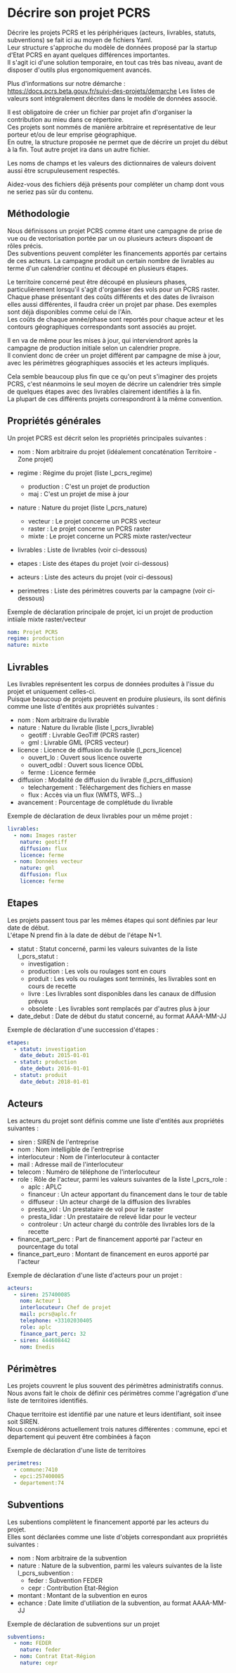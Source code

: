 # Décrire son projet PCRS

Décrire les projets PCRS et les périphériques (acteurs, livrables, statuts, subventions) se fait ici au moyen de fichiers Yaml.  
Leur structure s'approche du modèle de données proposé par la startup d'Etat PCRS en ayant quelques différences importantes.  
Il s'agit ici d'une solution temporaire, en tout cas très bas niveau, avant de disposer d'outils plus ergonomiquement avancés.

Plus d'informations sur notre démarche : https://docs.pcrs.beta.gouv.fr/suivi-des-projets/demarche
Les listes de valeurs sont intégralement décrites dans le modèle de données associé.

Il est obligatoire de créer un fichier par projet afin d'organiser la contribution au mieu dans ce répertoire.  
Ces projets sont nommés de manière arbitraire et représentative de leur porteur et/ou de leur emprise géographique.  
En outre, la structure proposée ne permet que de décrire un projet du début à la fin. Tout autre projet ira dans un autre fichier.

Les noms de champs et les valeurs des dictionnaires de valeurs doivent aussi être scrupuleusement respectés.

Aidez-vous des fichiers déjà présents pour compléter un champ dont vous ne seriez pas sûr du contenu.

## Méthodologie

Nous définissons un projet PCRS comme étant une campagne de prise de vue ou de vectorisation portée par un ou plusieurs acteurs dispoant de rôles précis.  
Des subventions peuvent compléter les financements apportés par certains de ces acteurs.
La campagne produit un certain nombre de livrables au terme d'un calendrier continu et découpé en plusieurs étapes.

Le territoire concerné peut être découpé en plusieurs phases, particulièrement lorsqu'il s'agit d'organiser des vols pour un PCRS raster.  
Chaque phase présentant des coûts différents et des dates de livraison elles aussi différentes, il faudra créer un projet par phase. Des exemples sont déjà disponibles comme celui de l'Ain.  
Les coûts de chaque année/phase sont reportés pour chaque acteur et les contours géographiques correspondants sont associés au projet.

Il en va de même pour les mises à jour, qui interviendront après la campagne de production initiale selon un calendrier propre.  
Il convient donc de créer un projet différent par campagne de mise à jour, avec les périmètres géographiques associés et les acteurs impliqués.

Cela semble beaucoup plus fin que ce qu'on peut s'imaginer des projets PCRS, c'est néanmoins le seul moyen de décrire un calendrier très simple de quelques étapes avec des livrables clairement identifiés à la fin.  
La plupart de ces différents projets correspondront à la même convention.

## Propriétés générales

Un projet PCRS est décrit selon les propriétés principales suivantes :

* nom : Nom arbitraire du projet (idéalement concaténation Territoire - Zone projet)
* regime : Régime du projet (liste l_pcrs_regime)
    * production : C'est un projet de production
    * maj : C'est un projet de mise à jour
* nature : Nature du projet (liste l_pcrs_nature)
    * vecteur : Le projet concerne un PCRS vecteur
    * raster : Le projet concerne un PCRS raster
    * mixte : Le projet concerne un PCRS mixte raster/vecteur

* livrables : Liste de livrables (voir ci-dessous)

* etapes : Liste des étapes du projet (voir ci-dessous)

* acteurs : Liste des acteurs du projet (voir ci-dessous)

* perimetres : Liste des périmètres couverts par la campagne (voir ci-dessous)

Exemple de déclaration principale de projet, ici un projet de production intiiale mixte raster/vecteur
```yaml
nom: Projet PCRS
regime: production
nature: mixte
```

## Livrables

Les livrables représentent les corpus de données produites à l'issue du projet et uniquement celles-ci.  
Puisque beaucoup de projets peuvent en produire plusieurs, ils sont définis comme une liste d'entités aux propriétés suivantes :

* nom : Nom arbitraire du livrable
* nature : Nature du livrable (liste l_pcrs_livrable)
    * geotiff : Livrable GeoTiff (PCRS raster)
    * gml : Livrable GML (PCRS vecteur)
* licence : Licence de diffusion du livrable (l_pcrs_licence)
    * ouvert_lo : Ouvert sous licence ouverte
    * ouvert_odbl : Ouvert sous licence ODbL
    * ferme : Licence fermée
* diffusion : Modalité de diffusion du livrable (l_pcrs_diffusion)
    * telechargement : Téléchargement des fichiers en masse
    * flux : Accès via un flux (WMTS, WFS...)
* avancement : Pourcentage de complétude du livrable

Exemple de déclaration de deux livrables pour un même projet :
```yaml
livrables:
  - nom: Images raster
    nature: geotiff
    diffusion: flux
    licence: ferme
  - nom: Données vecteur
    nature: gml
    diffusion: flux
    licence: ferme
```

## Etapes

Les projets passent tous par les mêmes étapes qui sont définies par leur date de début.  
L'étape N prend fin à la date de début de l'étape N+1.

* statut : Statut concerné, parmi les valeurs suivantes de la liste l_pcrs_statut :
  * investigation : 
  * production : Les vols ou roulages sont en cours
  * produit : Les vols ou roulages sont terminés, les livrables sont en cours de recette
  * livre : Les livrables sont disponibles dans les canaux de diffusion prévus
  * obsolete : Les livrables sont remplacés par d'autres plus à jour
* date_debut : Date de début du statut concerné, au format AAAA-MM-JJ

Exemple de déclaration d'une succession d'étapes :
```yaml
etapes: 
  - statut: investigation
    date_debut: 2015-01-01
  - statut: production
    date_debut: 2016-01-01
  - statut: produit
    date_debut: 2018-01-01
```

## Acteurs

Les acteurs du projet sont définis comme une liste d'entités aux propriétés suivantes :

* siren : SIREN de l'entreprise
* nom : Nom intelligible de l'entreprise
* interlocuteur : Nom de l'interlocuteur à contacter
* mail : Adresse mail de l'interlocuteur
* telecom : Numéro de téléphone de l'interlocuteur
* role : Rôle de l'acteur, parmi les valeurs suivantes de la liste l_pcrs_role :
  * aplc : APLC
  * financeur : Un acteur apportant du financement dans le tour de table
  * diffuseur : Un acteur chargé de la diffusion des livrables
  * presta_vol : Un prestataire de vol pour le raster
  * presta_lidar : Un prestataire de relevé lidar pour le vecteur
  * controleur : Un acteur chargé du contrôle des livrables lors de la recette
* finance_part_perc : Part de financement apporté par l'acteur en pourcentage du total
* finance_part_euro : Montant de financement en euros apporté par l'acteur

Exemple de déclaration d'une liste d'acteurs pour un projet :
```yaml
acteurs: 
  - siren: 257400085
    nom: Acteur 1
    interlocuteur: Chef de projet
    mail: pcrs@aplc.fr
    telephone: +33102030405
    role: aplc
    finance_part_perc: 32
  - siren: 444608442
    nom: Enedis
```

## Périmètres

Les projets couvrent le plus souvent des périmètres administratifs connus.  
Nous avons fait le choix de définir ces périmètres comme l'agrégation d'une liste de territoires identifiés.

Chaque territoire est identifié par une nature et leurs identifiant, soit insee soit SIREN.  
Nous considérons actuellement trois natures différentes : commune, epci et departement qui peuvent être combinées à façon

Exemple de déclaration d'une liste de territoires
```yaml
perimetres:
  - commune:7410
  - epci:257400085
  - departement:74
```

## Subventions

Les subentions complètent le financement apporté par les acteurs du projet.  
Elles sont déclarées comme une liste d'objets correspondant aux propriétés suivantes :
* nom : Nom arbitraire de la subvention
* nature : Nature de la subvention, parmi les valeurs suivantes de la liste l_pcrs_subvention :
  * feder : Subvention FEDER
  * cepr : Contribution Etat-Région
* montant : Montant de la subvention en euros
* echance : Date limite d'utiliation de la subvention, au format AAAA-MM-JJ

Exemple de déclaration de subventions sur un projet
```yaml
subventions: 
  - nom: FEDER
    nature: feder
  - nom: Contrat Etat-Région
    nature: cepr
```